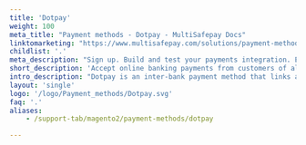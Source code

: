 ```yaml
---
title: 'Dotpay'
weight: 100
meta_title: "Payment methods - Dotpay - MultiSafepay Docs"
linktomarketing: "https://www.multisafepay.com/solutions/payment-methods/dotpay"
childlist: '.'
meta_description: "Sign up. Build and test your payments integration. Explore our products and services. Use our API Reference, SDKs, and wrappers. Get support."
short_description: 'Accept online banking payments from customers of all Polish banks.'
intro_description: "Dotpay is an inter-bank payment method that links all major Polish retail banks. Customers pay from their own online banking environment."
layout: 'single'
logo: '/logo/Payment_methods/Dotpay.svg'
faq: '.'
aliases:
    - /support-tab/magento2/payment-methods/dotpay

---
```




